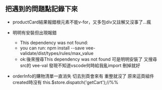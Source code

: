 ## 把遇到的問題點記錄下來

* productCard結果報錯根元素不能v-for，又多包div又註解又沒事了...瘋

* 明明有安裝但出現報錯
    * This dependency was not found:
    * you can run: npm install --save vee-validate/dist/types/rules/max_value
    * ok:後來搜尋This dependency was not found 可是明明安裝了 又搜尋src的 vee-val 發現不知道vscode何時給我亂import 刪掉就好

* orderInfo的購物清單一直消失 切去別頁會來有 重整就沒了
原來這頁組件created時沒有 this.$store.dispatch('getCart');//%%
